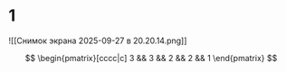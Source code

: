 # 1
![[Снимок экрана 2025-09-27 в 20.20.14.png]]


$$
\begin{pmatrix}[cccc|c]
3 && 3 && 2 && 2 && 1
\end{pmatrix}
$$